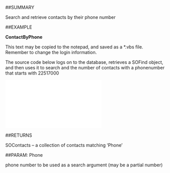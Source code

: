 

##SUMMARY

Search and retrieve contacts by their phone number


##EXAMPLE

**ContactByPhone**


This text may be copied to the notepad, and saved as a *.vbs file. Remember to change the login information.
 
The source code below logs on to the database, retrieves a SOFind object, and then uses it to search and the number of contacts with a phonenumber that starts with 22517000


![](../../Examples/vbs/SOFind.ContactsByPhone.vbs.txt)




##RETURNS

SOContacts – a collection of contacts matching ‘Phone’





##PARAM: Phone

phone number to be used as a search argument (may be a partial number)



